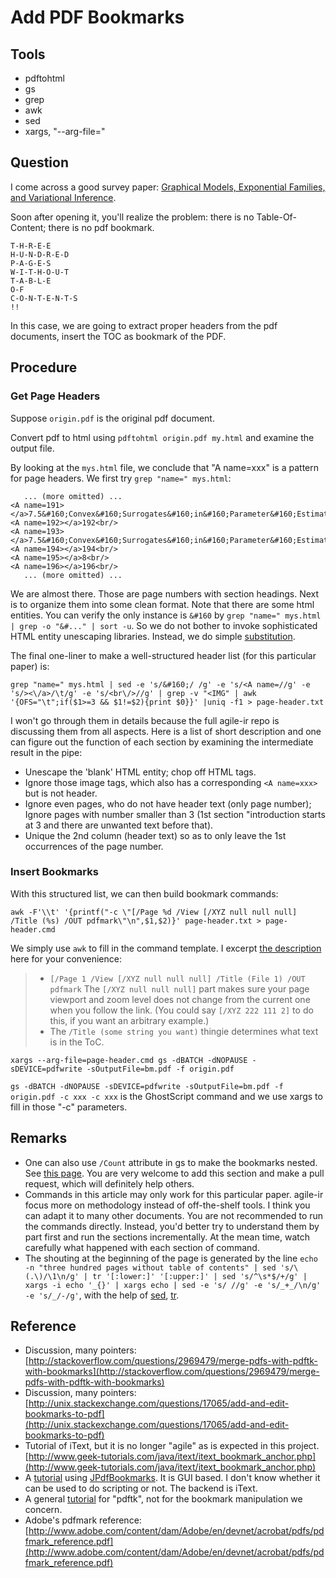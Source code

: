 # Add PDF Bookmarks

## Tools 

   * pdftohtml
   * gs
   * grep
   * awk
   * sed
   * xargs, "--arg-file="

## Question

I come across a good survey paper: 
[Graphical Models, Exponential Families, and Variational Inference](http://scholar.google.com/scholar?hl=en&q=Graphical+Models%2C+Exponential+Families%2C+and+Variational+Inference).

Soon after opening it, you'll realize the problem:
there is no Table-Of-Content; 
there is no pdf bookmark. 

```
T-H-R-E-E 
H-U-N-D-R-E-D 
P-A-G-E-S 
W-I-T-H-O-U-T 
T-A-B-L-E 
O-F 
C-O-N-T-E-N-T-S
!!
```

In this case, we are going to extract proper headers from the pdf documents, 
insert the TOC as bookmark of the PDF. 

## Procedure

### Get Page Headers

Suppose `origin.pdf` is the original pdf document. 

Convert pdf to html using `pdftohtml origin.pdf my.html`
and examine the output file. 

By looking at the `mys.html` file, 
we conclude that "A name=xxx" is a pattern for page headers. 
We first try `grep "name=" mys.html`:

```
   ... (more omitted) ...
<A name=191></a>7.5&#160;Convex&#160;Surrogates&#160;in&#160;Parameter&#160;Estimation<br/>
<A name=192></a>192<br/>
<A name=193></a>7.5&#160;Convex&#160;Surrogates&#160;in&#160;Parameter&#160;Estimation<br/>
<A name=194></a>194<br/>
<A name=195></a>8<br/>
<A name=196></a>196<br/>
   ... (more omitted) ...
```

We are almost there. 
Those are page numbers with section headings. 
Next is to organize them into some clean format. 
Note that there are some html entities. 
You can verify the only instance is `&#160` by 
`grep "name=" mys.html | grep -o "&#..." | sort -u`. 
So we do not bother to invoke sophisticated HTML entity unescaping libraries. 
Instead, we do simple 
[substitution](http://www.w3schools.com/html/html_entities.asp). 

The final one-liner to make a well-structured header list 
(for this particular paper) is:

```
grep "name=" mys.html | sed -e 's/&#160;/ /g' -e 's/<A name=//g' -e 's/><\/a>/\t/g' -e 's/<br\/>//g' | grep -v "<IMG" | awk '{OFS="\t";if($1>=3 && $1!=$2){print $0}}' |uniq -f1 > page-header.txt
```

I won't go through them in details because the full 
agile-ir repo is discussing them from all aspects. 
Here is a list of short description and 
one can figure out the function of each section by 
examining the intermediate result in the pipe:

   * Unescape the 'blank' HTML entity; chop off HTML tags. 
   * Ignore those image tags, which also has a corresponding `<A name=xxx>` but is not header. 
   * Ignore even pages, who do not have header text (only page number); 
   Ignore pages with number smaller than 3 
   (1st section "introduction starts at 3 and there are unwanted text before that).
   * Unique the 2nd column (header text) so as to only leave the 
   1st occurrences of the page number. 

### Insert Bookmarks

With this structured list, we can then build bookmark commands:

```
awk -F'\\t' '{printf("-c \"[/Page %d /View [/XYZ null null null] /Title (%s) /OUT pdfmark\"\n",$1,$2)}' page-header.txt > page-header.cmd
```

We simply use `awk` to fill in the command template. 
I excerpt 
[the description](http://stackoverflow.com/a/3108884/1772926)
here for your convenience:

>    * `[/Page 1 /View [/XYZ null null null] /Title (File 1) /OUT pdfmark`
>    The `[/XYZ null null null]` 
>    part makes sure your page viewport and zoom level does not change from the current one when you follow the link. 
>    (You could say `[/XYZ 222 111 2]` to do this, if you want an arbitrary example.)
>    * The `/Title (some string you want)` thingie determines what text is in the ToC.

```
xargs --arg-file=page-header.cmd gs -dBATCH -dNOPAUSE -sDEVICE=pdfwrite -sOutputFile=bm.pdf -f origin.pdf
```

`gs -dBATCH -dNOPAUSE -sDEVICE=pdfwrite -sOutputFile=bm.pdf -f origin.pdf -c xxx -c xxx` 
is the GhostScript command and we use xargs to fill in those "-c" parameters. 

## Remarks

   * One can also use `/Count` attribute in gs to 
   make the bookmarks nested. See 
   [this page](http://blog.tremily.us/posts/PDF_bookmarks_with_Ghostscript/).
   You are very welcome to add this section and make a pull request,
   which will definitely help others. 
   * Commands in this article may only work for this particular paper. 
   agile-ir focus more on methodology instead of off-the-shelf tools. 
   I think you can adapt it to many other documents. 
   You are not recommended to run the commands directly. 
   Instead, you'd better try to understand them by part first 
   and run the sections incrementally.
   At the mean time, watch carefully what happened with each section of command. 
   * The shouting at the beginning of the page is generated by the line
   `echo -n "three hundred pages without table of contents" | sed 's/\(.\)/\1\n/g' | tr '[:lower:]' '[:upper:]' | sed 's/^\s*$/+/g' | xargs -i echo '_{}' | xargs echo | sed -e 's/ //g' -e 's/_+_/\n/g' -e 's/_/-/g'`, 
   with the help of 
   [sed](http://www.commandlinefu.com/commands/view/1358/print-text-string-vertically-one-character-per-line.),
   [tr](http://www.cyberciti.biz/faq/linux-unix-shell-programming-converting-lowercase-uppercase/).

## Reference

   * Discussion, many pointers: 
   [http://stackoverflow.com/questions/2969479/merge-pdfs-with-pdftk-with-bookmarks](http://stackoverflow.com/questions/2969479/merge-pdfs-with-pdftk-with-bookmarks)
   * Discussion, many pointers:
   [http://unix.stackexchange.com/questions/17065/add-and-edit-bookmarks-to-pdf](http://unix.stackexchange.com/questions/17065/add-and-edit-bookmarks-to-pdf)
   * Tutorial of iText, but it is no longer "agile" 
   as is expected in this project. 
   [http://www.geek-tutorials.com/java/itext/itext_bookmark_anchor.php](http://www.geek-tutorials.com/java/itext/itext_bookmark_anchor.php)
   * A 
   [tutorial](http://www.freewaregenius.com/how-to-add-bookmarks-to-a-pdf-document-using-free-software/)
   using 
   [JPdfBookmarks](http://sourceforge.net/projects/jpdfbookmarks/).
   It is GUI based. 
   I don't know whether it can be used to do scripting or not. 
   The backend is iText. 
   * A general
   [tutorial](http://www.linux.com/learn/tutorials/442414-manipulating-pdfs-with-the-pdf-toolkit)
   for "pdftk", 
   not for the bookmark manipulation we concern. 
   * Adobe's pdfmark reference:
   [http://www.adobe.com/content/dam/Adobe/en/devnet/acrobat/pdfs/pdfmark_reference.pdf](http://www.adobe.com/content/dam/Adobe/en/devnet/acrobat/pdfs/pdfmark_reference.pdf)
